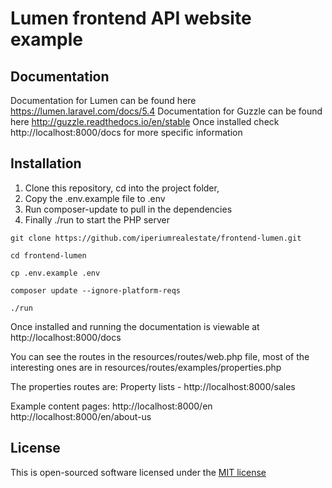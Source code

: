 # Lumen frontend API website example  

## Documentation

Documentation for Lumen can be found here https://lumen.laravel.com/docs/5.4
Documentation for Guzzle can be found here http://guzzle.readthedocs.io/en/stable
Once installed check http://localhost:8000/docs for more specific information


## Installation

1) Clone this repository, cd into the project folder, 
2) Copy the .env.example file to .env
3) Run composer-update to pull in the dependencies 
4) Finally ./run to start the PHP server

```
git clone https://github.com/iperiumrealestate/frontend-lumen.git

cd frontend-lumen

cp .env.example .env

composer update --ignore-platform-reqs

./run
```

Once installed and running the documentation is viewable at http://localhost:8000/docs

You can see the routes in the resources/routes/web.php file, most of the interesting ones are in 
resources/routes/examples/properties.php

The properties routes are:
Property lists - http://localhost:8000/sales

Example content pages:
http://localhost:8000/en
http://localhost:8000/en/about-us




## License

This is open-sourced software licensed under the [MIT license](http://opensource.org/licenses/MIT)
